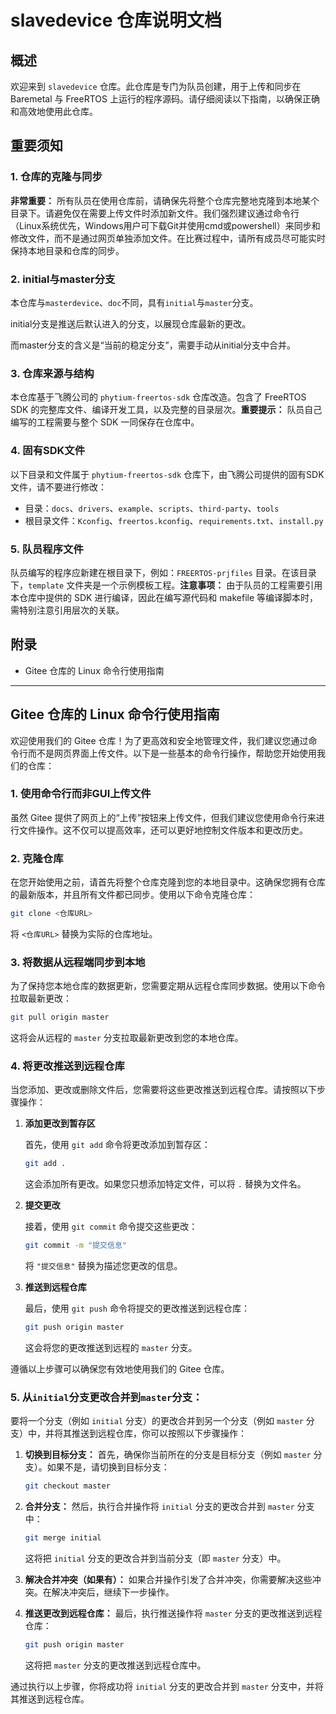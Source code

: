 # slavedevice 仓库说明文档

## 概述

欢迎来到 `slavedevice` 仓库。此仓库是专门为队员创建，用于上传和同步在 Baremetal 与 FreeRTOS 上运行的程序源码。请仔细阅读以下指南，以确保正确和高效地使用此仓库。

## 重要须知

### 1. 仓库的克隆与同步

**非常重要：** 所有队员在使用仓库前，请确保先将整个仓库完整地克隆到本地某个目录下。请避免仅在需要上传文件时添加新文件。我们强烈建议通过命令行（Linux系统优先，Windows用户可下载Git并使用cmd或powershell）来同步和修改文件，而不是通过网页单独添加文件。在比赛过程中，请所有成员尽可能实时保持本地目录和仓库的同步。

### 2. initial与master分支
本仓库与`masterdevice`、`doc`不同，具有`initial`与`master`分支。

initial分支是推送后默认进入的分支，以展现仓库最新的更改。

而master分支的含义是“当前的稳定分支”，需要手动从initial分支中合并。

### 3. 仓库来源与结构

本仓库基于飞腾公司的 `phytium-freertos-sdk` 仓库改造。包含了 FreeRTOS SDK 的完整库文件、编译开发工具，以及完整的目录层次。**重要提示：** 队员自己编写的工程需要与整个 SDK 一同保存在仓库中。

### 4. 固有SDK文件

以下目录和文件属于 `phytium-freertos-sdk` 仓库下，由飞腾公司提供的固有SDK文件，请不要进行修改：

- 目录：`docs`、`drivers`、`example`、`scripts`、`third-party`、`tools`
- 根目录文件：`Kconfig`、`freertos.kconfig`、`requirements.txt`、`install.py`

### 5. 队员程序文件

队员编写的程序应新建在根目录下，例如：`FREERTOS-prjfiles` 目录。在该目录下，`template` 文件夹是一个示例模板工程。**注意事项：** 由于队员的工程需要引用本仓库中提供的 SDK 进行编译，因此在编写源代码和 makefile 等编译脚本时，需特别注意引用层次的关联。

## 附录

- Gitee 仓库的 Linux 命令行使用指南

---

## Gitee 仓库的 Linux 命令行使用指南

欢迎使用我们的 Gitee 仓库！为了更高效和安全地管理文件，我们建议您通过命令行而不是网页界面上传文件。以下是一些基本的命令行操作，帮助您开始使用我们的仓库：

### 1. 使用命令行而非GUI上传文件

虽然 Gitee 提供了网页上的“上传”按钮来上传文件，但我们建议您使用命令行来进行文件操作。这不仅可以提高效率，还可以更好地控制文件版本和更改历史。

### 2. 克隆仓库

在您开始使用之前，请首先将整个仓库克隆到您的本地目录中。这确保您拥有仓库的最新版本，并且所有文件都已同步。使用以下命令克隆仓库：

```bash
git clone <仓库URL>
```

将 `<仓库URL>` 替换为实际的仓库地址。

### 3. 将数据从远程端同步到本地

为了保持您本地仓库的数据更新，您需要定期从远程仓库同步数据。使用以下命令拉取最新更改：

```bash
git pull origin master
```

这将会从远程的 `master` 分支拉取最新更改到您的本地仓库。

### 4. 将更改推送到远程仓库

当您添加、更改或删除文件后，您需要将这些更改推送到远程仓库。请按照以下步骤操作：

1. **添加更改到暂存区**
   
   首先，使用 `git add` 命令将更改添加到暂存区：
   
   ```bash
   git add .
   ```
   
   这会添加所有更改。如果您只想添加特定文件，可以将 `.` 替换为文件名。

2. **提交更改**
   
   接着，使用 `git commit` 命令提交这些更改：
   
   ```bash
   git commit -m "提交信息"
   ```
   
   将 `"提交信息"` 替换为描述您更改的信息。

3. **推送到远程仓库**
   
   最后，使用 `git push` 命令将提交的更改推送到远程仓库：
   
   ```bash
   git push origin master
   ```
   
   这会将您的更改推送到远程的 `master` 分支。

遵循以上步骤可以确保您有效地使用我们的 Gitee 仓库。

### 5. 从`initial`分支更改合并到`master`分支：

要将一个分支（例如 `initial` 分支）的更改合并到另一个分支（例如 `master` 分支）中，并将其推送到远程仓库，你可以按照以下步骤操作：

1. **切换到目标分支：** 首先，确保你当前所在的分支是目标分支（例如 `master` 分支）。如果不是，请切换到目标分支：
   
   ```bash
   git checkout master
   ```

2. **合并分支：** 然后，执行合并操作将 `initial` 分支的更改合并到 `master` 分支中：
   
   ```bash
   git merge initial
   ```
   
   这将把 `initial` 分支的更改合并到当前分支（即 `master` 分支）中。

3. **解决合并冲突（如果有）：** 如果合并操作引发了合并冲突，你需要解决这些冲突。在解决冲突后，继续下一步操作。

4. **推送更改到远程仓库：** 最后，执行推送操作将 `master` 分支的更改推送到远程仓库：
   
   ```bash
   git push origin master
   ```
   
   这将把 `master` 分支的更改推送到远程仓库中。

通过执行以上步骤，你将成功将 `initial` 分支的更改合并到 `master` 分支中，并将其推送到远程仓库。
